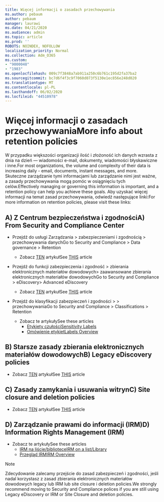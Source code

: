 ```yaml
---
title: Więcej informacji o zasadach przechowywania
ms.author: pebaum
author: pebaum
manager: laurawi
ms.date: 04/21/2020
ms.audience: admin
ms.topic: article
ms.prod: ''
ROBOTS: NOINDEX, NOFOLLOW
localization_priority: Normal
ms.collection: Adm_O365
ms.custom:
- "9000048"
- "1983"
ms.openlocfilehash: 009c7f3848a7ab911a250c6b761c195d2fa37ba2
ms.sourcegitcommit: bc7d6f4f3c9f7060d073f5130e1ec856e248d020
ms.translationtype: MT
ms.contentlocale: pl-PL
ms.lasthandoff: 06/02/2020
ms.locfileid: "44510978"
---
```

# <a name="more-info-about-retention-policies"></a><span data-ttu-id="4c6ef-102">Więcej informacji o zasadach przechowywania</span><span class="sxs-lookup"><span data-stu-id="4c6ef-102">More info about retention policies</span></span>

<span data-ttu-id="4c6ef-103">W przypadku większości organizacji ilość i złożoność ich danych wzrasta z dnia na dzień — wiadomości e-mail, dokumenty, wiadomości błyskawiczne i inne.</span><span class="sxs-lookup"><span data-stu-id="4c6ef-103">For most organizations, the volume and complexity of their data is increasing daily - email, documents, instant messages, and more.</span></span> <span data-ttu-id="4c6ef-104">Skuteczne zarządzanie tymi informacjami lub zarządzanie nimi jest ważne, a zasady przechowywania mogą pomóc w osiągnięciu tych celów.</span><span class="sxs-lookup"><span data-stu-id="4c6ef-104">Effectively managing or governing this information is important, and a retention policy can help you achieve these goals.</span></span> <span data-ttu-id="4c6ef-105">Aby uzyskać więcej informacji na temat zasad przechowywania, odwiedź następujące linki:</span><span class="sxs-lookup"><span data-stu-id="4c6ef-105">For more information on retention policies, please visit these links:</span></span>

## <a name="a-from-security-and-compliance-center"></a><span data-ttu-id="4c6ef-106">A) Z Centrum bezpieczeństwa i zgodności</span><span class="sxs-lookup"><span data-stu-id="4c6ef-106">A) From Security and Compliance Center</span></span>

- <span data-ttu-id="4c6ef-107">Przejdź do usługi Zarządzania > zabezpieczeniami i zgodnością > przechowywania danych</span><span class="sxs-lookup"><span data-stu-id="4c6ef-107">Go to Security and Compliance > Data governance > Retention</span></span>
  - <span data-ttu-id="4c6ef-108">Zobacz [TEN](https://docs.microsoft.com/microsoft-365/compliance/retention-policies) artykuł</span><span class="sxs-lookup"><span data-stu-id="4c6ef-108">See [THIS](https://docs.microsoft.com/microsoft-365/compliance/retention-policies) article</span></span>

- <span data-ttu-id="4c6ef-109">Przejdź do funkcji zabezpieczenia i zgodność > zbierania elektronicznych materiałów dowodowych> zaawansowane zbierania elektronicznych materiałów dowodowych</span><span class="sxs-lookup"><span data-stu-id="4c6ef-109">Go to Security and Compliance > eDiscovery> Advanced eDiscovery</span></span> 
  - <span data-ttu-id="4c6ef-110">Zobacz [TEN](https://docs.microsoft.com/microsoft-365/compliance/ediscovery-cases) artykuł</span><span class="sxs-lookup"><span data-stu-id="4c6ef-110">See [THIS](https://docs.microsoft.com/microsoft-365/compliance/ediscovery-cases) article</span></span>

- <span data-ttu-id="4c6ef-111">Przejdź do klasyfikacji zabezpieczeń i zgodności > > przechowywania</span><span class="sxs-lookup"><span data-stu-id="4c6ef-111">Go to Security and Compliance > Classifications > Retention</span></span>
  - <span data-ttu-id="4c6ef-112">Zobacz te artykuły</span><span class="sxs-lookup"><span data-stu-id="4c6ef-112">See these articles</span></span>
    - [<span data-ttu-id="4c6ef-113">Etykiety czułości</span><span class="sxs-lookup"><span data-stu-id="4c6ef-113">Sensitivity Labels</span></span>](https://docs.microsoft.com/microsoft-365/compliance/sensitivity-labels)
    - [<span data-ttu-id="4c6ef-114">Omówienie etykiet</span><span class="sxs-lookup"><span data-stu-id="4c6ef-114">Labels Overview</span></span>](https://docs.microsoft.com/microsoft-365/compliance/labels)

## <a name="b-legacy-ediscovery-policies"></a><span data-ttu-id="4c6ef-115">B) Starsze zasady zbierania elektronicznych materiałów dowodowych</span><span class="sxs-lookup"><span data-stu-id="4c6ef-115">B) Legacy eDiscovery policies</span></span>

- <span data-ttu-id="4c6ef-116">Zobacz [TEN](https://support.office.com/article/Set-up-an-eDiscovery-Center-in-SharePoint-Online-A18F8975-AA7F-43B4-A7D6-001D14744D8E) artykuł</span><span class="sxs-lookup"><span data-stu-id="4c6ef-116">See [THIS](https://support.office.com/article/Set-up-an-eDiscovery-Center-in-SharePoint-Online-A18F8975-AA7F-43B4-A7D6-001D14744D8E) article</span></span>

## <a name="c-site-closure-and-deletion-policies"></a><span data-ttu-id="4c6ef-117">C) Zasady zamykania i usuwania witryn</span><span class="sxs-lookup"><span data-stu-id="4c6ef-117">C) Site closure and deletion policies</span></span>

- <span data-ttu-id="4c6ef-118">Zobacz [TEN](https://support.office.com/article/Use-policies-for-site-closure-and-deletion-A8280D82-27FD-48C5-9ADF-8A5431208BA5) artykuł</span><span class="sxs-lookup"><span data-stu-id="4c6ef-118">See [THIS](https://support.office.com/article/Use-policies-for-site-closure-and-deletion-A8280D82-27FD-48C5-9ADF-8A5431208BA5) article</span></span>  

## <a name="d-information-rights-management-irm"></a><span data-ttu-id="4c6ef-119">D) Zarządzanie prawami do informacji (IRM)</span><span class="sxs-lookup"><span data-stu-id="4c6ef-119">D) Information Rights Management (IRM)</span></span>

- <span data-ttu-id="4c6ef-120">Zobacz te artykuły</span><span class="sxs-lookup"><span data-stu-id="4c6ef-120">See these articles</span></span>
  - [<span data-ttu-id="4c6ef-121">IRM na liście/bibliotece</span><span class="sxs-lookup"><span data-stu-id="4c6ef-121">IRM on a list/Library</span></span>](https://support.office.com/article/apply-information-rights-management-to-a-list-or-library-3bdb5c4e-94fc-4741-b02f-4e7cc3c54aa1)
  - [<span data-ttu-id="4c6ef-122">Przegląd IRM</span><span class="sxs-lookup"><span data-stu-id="4c6ef-122">IRM Overview</span></span>](https://support.office.com/article/create-and-apply-information-management-policies-eb501fe9-2ef6-4150-945a-65a6451ee9e9)

> [!Note]
> <span data-ttu-id="4c6ef-123">Zdecydowanie zalecamy przejście do zasad zabezpieczeń i zgodności, jeśli nadal korzystasz z zasad zbierania elektronicznych materiałów dowodowych legacy lub IRM lub site closure i deletion policies.</span><span class="sxs-lookup"><span data-stu-id="4c6ef-123">We strongly recommend moving to Security and Compliance polices if you are still using Legacy eDiscovery or IRM or Site Closure and deletion policies.</span></span>
